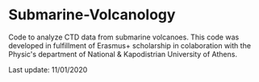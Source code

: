 # Submarine-Volcanology
Code to analyze CTD data from submarine volcanoes.
This code was developed in fulfillment of Erasmus+ scholarship in colaboration with
the Physic's department of National & Kapodistrian University of Athens.

Last update: 11/01/2020
